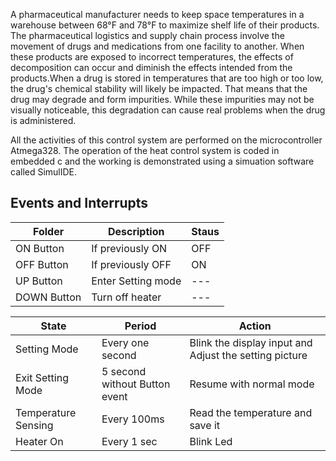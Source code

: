 A pharmaceutical manufacturer needs to keep space temperatures in a warehouse between 68°F and 78°F to maximize shelf life of their products. The pharmaceutical logistics and supply chain process involve the movement of drugs and medications from one facility to another. When these products are exposed to incorrect temperatures, the effects of decomposition can occur and diminish the effects intended from the products.When a drug is stored in temperatures that are too high or too low, the drug's chemical stability will likely be impacted. That means that the drug may degrade and form impurities. While these impurities may not be visually noticeable, this degradation can cause real problems when the drug is administered.

All the activities of this control system are performed on the microcontroller Atmega328. The operation of the heat control system is coded in embedded c and the working is demonstrated using a simuation software called SimulIDE.

## Events and Interrupts
| Folder  | Description  | Staus |
|--- |--- |---|
|ON Button|If previously ON|OFF|
|OFF Button|If previously OFF |ON|
|UP Button|Enter Setting mode |---|
|DOWN Button|Turn off heater |---|


| State  | Period  | Action |
|--- |--- |---|
|Setting Mode|Every one second|Blink the display input and Adjust the setting picture|
|Exit Setting Mode|5 second without Button event |Resume with normal mode|
|Temperature Sensing|Every 100ms|Read the temperature and save it|
|Heater On|Every 1 sec|Blink Led|
